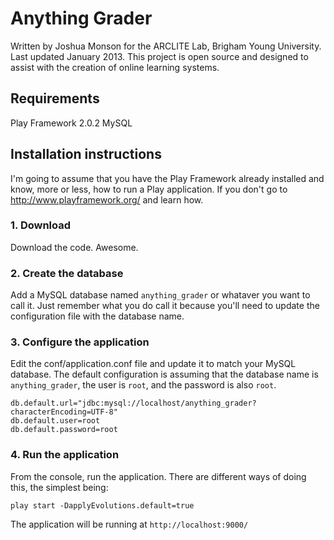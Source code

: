 Anything Grader
===============
Written by Joshua Monson for the ARCLITE Lab, Brigham Young University. Last updated January 2013.
This project is open source and designed to assist with the creation of online learning systems.

Requirements
------------
Play Framework 2.0.2
MySQL

Installation instructions
-------------------------
I'm going to assume that you have the Play Framework already installed and know, more or less, how to run a Play application. If you don't go to http://www.playframework.org/ and learn how.

### 1. Download
Download the code. Awesome.

### 2. Create the database
Add a MySQL database named <code>anything_grader</code> or whataver you want to call it. Just remember what you do call it because you'll need to update the configuration file with the database name.

### 3. Configure the application
Edit the conf/application.conf file and update it to match your MySQL database. The default configuration is assuming that the database name is <code>anything_grader</code>, the user is <code>root</code>, and the password is also <code>root</code>.

    db.default.url="jdbc:mysql://localhost/anything_grader?characterEncoding=UTF-8"
    db.default.user=root
    db.default.password=root

### 4. Run the application
From the console, run the application. There are different ways of doing this, the simplest being:

    play start -DapplyEvolutions.default=true
    
The application will be running at <code>http://localhost:9000/</code>